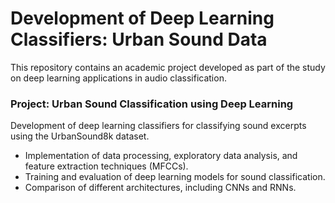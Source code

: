 # Development of Deep Learning Classifiers: Urban Sound Data  

This repository contains an academic project developed as part of the study on deep learning applications in audio classification.  

### **Project: Urban Sound Classification using Deep Learning**  
Development of deep learning classifiers for classifying sound excerpts using the UrbanSound8k dataset.  

- Implementation of data processing, exploratory data analysis, and feature extraction techniques (MFCCs).  
- Training and evaluation of deep learning models for sound classification.  
- Comparison of different architectures, including CNNs and RNNs.  
